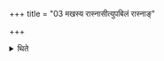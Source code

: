 +++
title = "03 मखस्य रास्नासीत्युपबिलं रास्नाङ्"

+++

<details><summary>थिते</summary>

मखस्य रास्नासीत्युपबिलं रास्नां करोति ३
</details>
